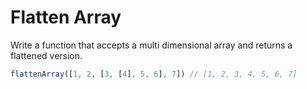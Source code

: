 # Flatten Array

Write a function that accepts a multi dimensional array and returns a flattened version.

```js
flattenArray([1, 2, [3, [4], 5, 6], 7]) // [1, 2, 3, 4, 5, 6, 7]
```
